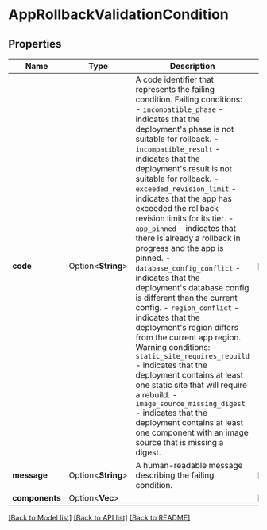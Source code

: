 # AppRollbackValidationCondition

## Properties

Name | Type | Description | Notes
------------ | ------------- | ------------- | -------------
**code** | Option<**String**> | A code identifier that represents the failing condition.  Failing conditions:   - `incompatible_phase` - indicates that the deployment's phase is not suitable for rollback.   - `incompatible_result` - indicates that the deployment's result is not suitable for rollback.   - `exceeded_revision_limit` - indicates that the app has exceeded the rollback revision limits for its tier.   - `app_pinned` - indicates that there is already a rollback in progress and the app is pinned.   - `database_config_conflict` - indicates that the deployment's database config is different than the current config.   - `region_conflict` - indicates that the deployment's region differs from the current app region.    Warning conditions:   - `static_site_requires_rebuild` - indicates that the deployment contains at least one static site that will require a rebuild.   - `image_source_missing_digest` - indicates that the deployment contains at least one component with an image source that is missing a digest.  | [optional]
**message** | Option<**String**> | A human-readable message describing the failing condition. | [optional]
**components** | Option<**Vec<String>**> |  | [optional]

[[Back to Model list]](../README.md#documentation-for-models) [[Back to API list]](../README.md#documentation-for-api-endpoints) [[Back to README]](../README.md)


